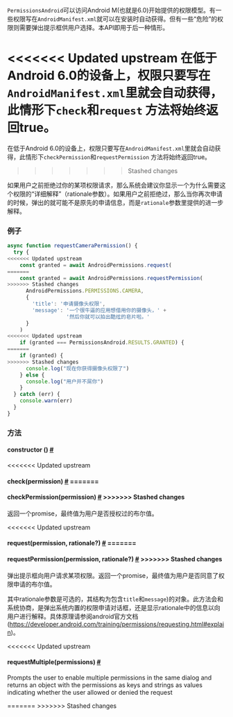 `PermissionsAndroid`可以访问Android M(也就是6.0)开始提供的权限模型。有一些权限写在`AndroidManifest.xml`就可以在安装时自动获得。但有一些“危险”的权限则需要弹出提示框供用户选择。本API即用于后一种情形。

<<<<<<< Updated upstream
在低于Android 6.0的设备上，权限只要写在`AndroidManifest.xml`里就会自动获得，此情形下`check`和`request` 方法将始终返回true。
=======
在低于Android 6.0的设备上，权限只要写在`AndroidManifest.xml`里就会自动获得，此情形下`checkPermission`和`requestPermission` 方法将始终返回true。
>>>>>>> Stashed changes

如果用户之前拒绝过你的某项权限请求，那么系统会建议你显示一个为什么需要这个权限的“详细解释”（rationale参数）。如果用户之前拒绝过，那么当你再次申请的时候，弹出的就可能不是原先的申请信息，而是`rationale`参数里提供的进一步解释。

### 例子

```js
async function requestCameraPermission() {
  try {
<<<<<<< Updated upstream
    const granted = await AndroidPermissions.request(
=======
    const granted = await AndroidPermissions.requestPermission(
>>>>>>> Stashed changes
      AndroidPermissions.PERMISSIONS.CAMERA,
      {
        'title': '申请摄像头权限',
        'message': '一个很牛逼的应用想借用你的摄像头，' +
                   '然后你就可以拍出酷炫的皂片啦。'
      }
    )
<<<<<<< Updated upstream
    if (granted === PermissionsAndroid.RESULTS.GRANTED) {
=======
    if (granted) {
>>>>>>> Stashed changes
      console.log("现在你获得摄像头权限了")
    } else {
      console.log("用户并不屌你")
    }
  } catch (err) {
    console.warn(err)
  }
}
```
### 方法

<div class="props">
    <div class="prop">
        <h4 class="methodTitle">
        <a class="anchor" name="constructor"></a>constructor
        <span class="methodType">()</span>
        <a class="hash-link" href="permissionsandroid.html#constructor">#</a>
        </h4>
    </div>
    <div class="prop">
<<<<<<< Updated upstream
        <h4 class="methodTitle"><a class="anchor" name="check"></a>check<span
            class="methodType">(permission)</span>
            <a class="hash-link" href="permissionsandroid.html#check">#</a>
=======
        <h4 class="methodTitle"><a class="anchor" name="checkpermission"></a>checkPermission<span
            class="methodType">(permission)</span>
            <a class="hash-link" href="permissionsandroid.html#checkpermission">#</a>
>>>>>>> Stashed changes
        </h4>
        <div><p>返回一个promise，最终值为用户是否授权过的布尔值。</p></div>
    </div>
    <div class="prop">
<<<<<<< Updated upstream
        <h4 class="methodTitle"><a class="anchor" name="request"></a>request<span
            class="methodType">(permission, rationale?)</span>
        <a class="hash-link" href="permissionsandroid.html#request">#</a>
=======
        <h4 class="methodTitle"><a class="anchor" name="requestpermission"></a>requestPermission<span
            class="methodType">(permission, rationale?)</span>
        <a class="hash-link" href="permissionsandroid.html#requestpermission">#</a>
>>>>>>> Stashed changes
        </h4>
        <div><p>弹出提示框向用户请求某项权限。返回一个promise，最终值为用户是否同意了权限申请的布尔值。</p>
            <p>其中rationale参数是可选的，其结构为包含<code>title</code>和<code>message</code>)的对象。此方法会和系统协商，是弹出系统内置的权限申请对话框，还是显示rationale中的信息以向用户进行解释。具体原理请参阅android官方文档
                (<a href="https://developer.android.com/training/permissions/requesting.html#explain">https://developer.android.com/training/permissions/requesting.html#explain</a>)。</p></div>
    </div>
<<<<<<< Updated upstream
    <div class="prop">
	    <h4 class="methodTitle"><a class="anchor" name="requestmultiple"></a>requestMultiple<span class="methodType">(permissions)</span> 
	    <a class="hash-link" href="#requestmultiple">#</a></h4>
	    <div><p>Prompts the user to enable multiple permissions in the same dialog and
returns an object with the permissions as keys and strings as values
indicating whether the user allowed or denied the request</p></div>
	</div>
=======
>>>>>>> Stashed changes
</div>